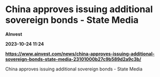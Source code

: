 # China approves issuing additional sovereign bonds - State Media
**AInvest**

**2023-10-24 11:24**

**https://www.ainvest.com/news/china-approves-issuing-additional-sovereign-bonds-state-media-23101000b27c9b589d2a9c3b/**

China approves issuing additional sovereign bonds - State Media